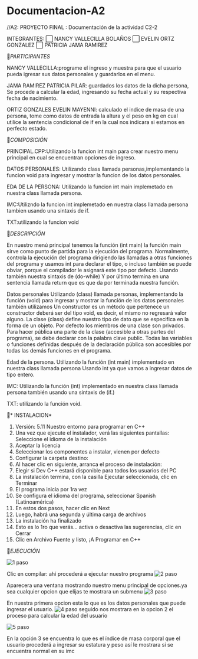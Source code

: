 # Documentacion-A2
//A2: PROYECTO FINAL : Documentación de la actividad C2-2

INTEGRANTES:
:white_large_square: NANCY VALLECILLA BOLAÑOS
:white_large_square: EVELIN ORTZ GONZALEZ
:white_large_square: PATRICIA JAMA RAMIREZ

:diamond_shape_with_a_dot_inside:*PARTICIPANTES*

NANCY VALLECILLA:programe el ingreso y muestra para que el usuario 
pueda  igresar sus datos personales y guardarlos en el menu.

JAMA RAMIREZ PATRICIA PILAR: guardados los datos de la dicha persona, 
Se procede a calcular la edad, ingresando  su fecha actual y su respectiva fecha de nacimiento.


ORTIZ GONZALES EVELIN MAYENNI: calculado el indice de masa de una persona, tome como datos de entrada la altura y el peso en kg
en cual utilice la sentencia condicional de if en la cual nos indicara si estamos en perfecto estado.

:diamond_shape_with_a_dot_inside:*COMPOSICIÓN*

PRINCIPAL.CPP:Utilizando la funcion  int main  para crear nuestro menu principal en cual se encuentran opciones de ingreso.

DATOS PERSONALES: Utilizando class llamada personas,implementando la funcion void para ingresar y mostrar la funcion de  los datos personales.

EDA DE LA PERSONA: Utilizando la funcion int main implemetado en nuestra class llamada persona.

IMC:Utilizndo la funcion int implemetado en nuestra class llamada persona tambien usando una sintaxis de if.

TXT:utilizando la funcion void  

:diamond_shape_with_a_dot_inside:*DESCRIPCIÓN*

En nuestro menú principal tenemos la función (int main) la función main sirve como punto de partida para la ejecución del programa. Normalmente, controla la ejecución del programa dirigiendo las llamadas a otras funciones del programa y usamos int para declarar el tipo, o incluso también se puede obviar, porque el compilador le asignará este tipo por defecto. Usando también nuestra sintaxis de (do-while) Y por último termina en una sentencia llamada return que es que da por terminada nuestra función.

Datos personales Utilizando (class) llamada personas, implementando la función (void) para ingresar y mostrar la función de los datos personales también utilizamos Un constructor es un método que pertenece un constructor deberá ser del tipo void, es decir, el mismo no regresará valor alguno. La clase (class) define nuestro tipo de dato que se especifica en la forma de un objeto. Por defecto los miembros de una clase son privados. Para hacer pública una parte de la clase (accesible a otras partes del programa), se debe declarar con la palabra clave public. Todas las variables o funciones definidas después de la declaración pública son accesibles por todas las demás funciones en el programa.

Edad de la persona. Utilizando la función (int main) implementado en nuestra class llamada persona Usando int ya que vamos a ingresar datos de tipo entero.

IMC: Utilizando la función (int) implementado en nuestra class llamada persona también usando una sintaxis de (if.)

TXT: utilizando la función void.

:diamond_shape_with_a_dot_inside:* INSTALACION*
1. Versión: 5.11 Nuestro entorno para programar en C++ 
2. Una vez que ejecute el instalador, verá las siguientes pantallas: Seleccione el idioma de la instalación
3. Aceptar la licencia
4. Seleccionar los componentes a instalar, vienen por defecto
5. Configurar la carpeta destino:
6. Al hacer clic en siguiente, arranca el proceso de instalación:
7. Elegir si Dev C++ estará disponible para todos los usuarios del PC
8. La instalación termina, con la casilla Ejecutar seleccionada, clic en Terminar
9. El programa inicia por 1ra vez
10. Se configura el idioma del programa, seleccionar Spanish (Latinoamérica)
11. En estos dos pasos, hacer clic en Next
12. Luego, habrá una segunda y última carga de archivos
13. La instalación ha finalizado
14. Esto es lo 1ro que verás… activa o desactiva las sugerencias, clic en Cerrar
15. Clic en Archivo Fuente y listo, ¡A Programar en C++

:diamond_shape_with_a_dot_inside:*EJECUCIÓN*

![1 paso](https://user-images.githubusercontent.com/85953971/126839512-109369bc-5f31-467a-b45c-e290bed21017.png)

Clic en compilar: ahí procederá a ejecutar nuestro programa 
![2 paso](https://user-images.githubusercontent.com/85953971/126839638-448a45fb-936f-4cdb-8712-55d253ac56fe.png)

Aparecera una ventana mostrando nuestro menu principal de opciones.ya sea cualquier opcion que elijas te mostrara un submenu 
![3 paso](https://user-images.githubusercontent.com/85953971/126839691-9f1a754e-d368-4b66-b78f-a7536f5db32a.png)

En nuestra primera opcion esta lo que es los datos personales que puede ingresar el usuario.
![4 paso](https://user-images.githubusercontent.com/85953971/126839815-17460dab-c6c8-4e9a-96e5-464f83ec46d2.png)
seguido nos mostrara en la opcion 2 el proceso para calcular la edad del usuario 

![5 paso](https://user-images.githubusercontent.com/85953971/126839880-637ade48-6c4c-4844-8e9c-05471a9eafe1.png)

En la opción 3 se encuentra  lo que es el índice de masa corporal que el usuario procederá a ingresar su estatura y peso así le mostrara si se encuentra normal en su imc 
